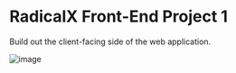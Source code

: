 # RadicalX Front-End Project 1

Build out the client-facing side of the web application.

![image](https://user-images.githubusercontent.com/112181040/209630462-a1dab9a1-4ac6-4684-9a48-7e6f9f48309f.png)
